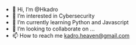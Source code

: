 - 👋 Hi, I’m @Hkadro
- 👀 I’m interested in Cybersecurity
- 🌱 I’m currently learning Python and Javascript
- 💞️ I’m looking to collaborate on ...
- 📫 How to reach me kadro.heaven@gmail.com

<!---
Hkadro/Hkadro is a ✨ special ✨ repository because its `README.md` (this file) appears on your GitHub profile.
You can click the Preview link to take a look at your changes.
--->
